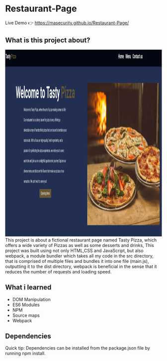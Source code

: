 # Restaurant-Page
Live Demo &#128073; https://masecurity.github.io/Restaurant-Page/
## What is this project about?
<img src="./src/images/design.png" width="600px" height="600px">
<br>
This project is about a fictional restaurant page named Tasty Pizza, which offers a wide variety of Pizzas as well as some desserts and drinks, This project was built using not only HTML,CSS and JavaScript, but also webpack, a module bundler which takes all my code in the src directory, that is comprised of multiple files and bundles it into one file (main.js), outputting it to the dist directory, webpack is beneficial in the sense that it reduces the number of requests and loading speed.

## What i learned
- DOM Manipulation
- ES6 Modules
- NPM
- Source maps
- Webpack
## Dependencies
Quick tip: Dependencies can be installed from the package.json file by running npm install.